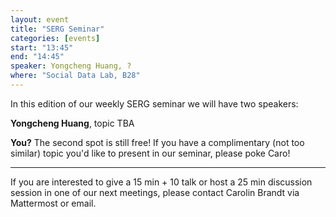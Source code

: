 ```yaml
---
layout: event
title: "SERG Seminar"
categories: [events]
start: "13:45"
end: "14:45"
speaker: Yongcheng Huang, ?
where: "Social Data Lab, B28"
---
```


In this edition of our weekly SERG seminar we will have two speakers:

**Yongcheng Huang**, topic TBA

**You?** 
The second spot is still free! If you have a complimentary (not too similar) topic you'd like to present in our seminar, please poke Caro!

---
If you are interested to give a 15 min + 10 talk or host a 25 min discussion session in one of our next meetings, please contact Carolin Brandt via Mattermost or email.


